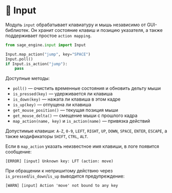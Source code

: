 # 📘 Input

Модуль `input` обрабатывает клавиатуру и мышь независимо от GUI-библиотек.
Он хранит состояние клавиш и позицию указателя, а также поддерживает простое
`action mapping`.

```python
from sage_engine.input import Input

Input.map_action("jump", key="SPACE")
Input.poll()
if Input.is_action("jump"):
    pass
```

Доступные методы:
- `poll()` — очистить временные состояния и обновить дельту мыши
- `is_pressed(key)` — удерживается ли клавиша
- `is_down(key)` — нажата ли клавиша в этом кадре
- `is_up(key)` — отпущена ли клавиша
- `get_mouse_position()` — текущая позиция мыши
- `get_mouse_delta()` — смещение мыши с прошлого кадра
- `map_action(name, key)` и `is_action(name)` — привязка действий

Допустимые клавиши: `A-Z`, `0-9`, `LEFT`, `RIGHT`, `UP`, `DOWN`, `SPACE`,
`ENTER`, `ESCAPE`, а также модификаторы `SHIFT`, `CTRL`, `ALT`.

Если в `map_action` указать неизвестное имя клавиши, в логе появится
сообщение:

```
[ERROR] [input] Unknown key: LFT (action: move)
```

При обращении к непришитому действию через `is_pressed`/`is_down`/`is_up`
выводится предупреждение:

```
[WARN] [input] Action 'move' not bound to any key
```
